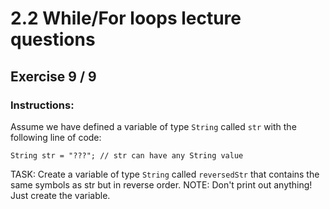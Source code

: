 # 2.2 While/For loops lecture questions 
## Exercise 9 / 9
### Instructions:
Assume we have defined a variable of type `String` called `str` with the following line of code:

```
String str = "???"; // str can have any String value
```

TASK: Create a variable of type `String` called `reversedStr` that contains the same symbols as str but in reverse order.
NOTE: Don't print out anything! Just create the variable.